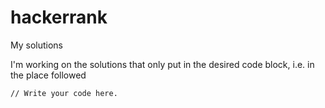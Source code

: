 # hackerrank
My solutions

I'm working on the solutions that only put in the desired code block, i.e. in the place followed
```
// Write your code here.
```
